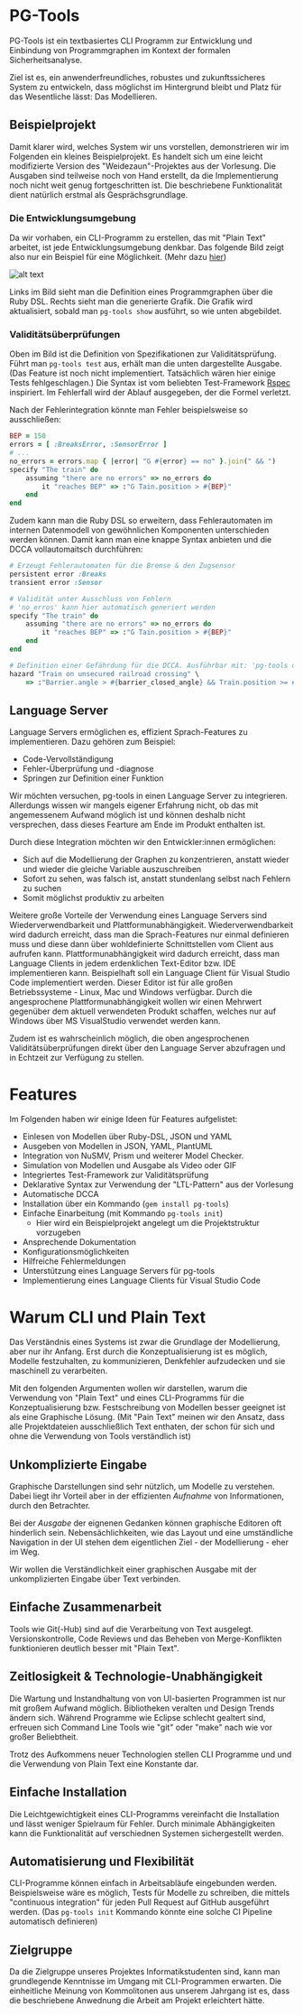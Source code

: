 # PG-Tools

PG-Tools ist ein textbasiertes CLI Programm zur Entwicklung und Einbindung von
Programmgraphen im Kontext der formalen Sicherheitsanalyse.

Ziel ist es, ein anwenderfreundliches, robustes und zukunftssicheres System zu entwickeln,
dass möglichst im Hintergrund bleibt und Platz für das Wesentliche lässt: Das Modellieren.

## Beispielprojekt

Damit klarer wird, welches System wir uns vorstellen, demonstrieren wir im Folgenden ein kleines
Beispielprojekt. Es handelt sich um eine leicht modifizierte Version 
des "Weidezaun"-Projektes aus der Vorlesung.
Die Ausgaben sind teilweise noch von Hand erstellt, da die Implementierung noch
nicht weit genug fortgeschritten ist.
Die beschriebene Funktionalität dient natürlich erstmal als Gesprächsgrundlage.

### Die Entwicklungsumgebung

Da wir vorhaben, ein CLI-Programm zu erstellen, das mit "Plain Text" arbeitet,
ist jede Entwicklungsumgebung denkbar.
Das folgende Bild zeigt also nur ein Beispiel für eine Möglichkeit.
(Mehr dazu [hier](#warum-cli-und-plain-text))

![alt text](./definition.png)

Links im Bild sieht man die Definition eines Programmgraphen über die
Ruby DSL. Rechts sieht man die generierte Grafik. Die Grafik wird aktualisiert, sobald
man `pg-tools show` ausführt, so wie unten abgebildet.

### Validitätsüberprüfungen

Oben im Bild ist die Definition von Spezifikationen zur Validitätsprüfung.
Führt man `pg-tools test` aus, erhält man die unten dargestellte Ausgabe.
(Das Feature ist noch nicht implementiert. Tatsächlich wären hier einige Tests fehlgeschlagen.)
Die Syntax ist vom beliebten Test-Framework [Rspec](https://rspec.info/) inspiriert. 
Im Fehlerfall wird der Ablauf ausgegeben, der die Formel verletzt.

Nach der Fehlerintegration könnte man Fehler beispielsweise so ausschließen:

```ruby
BEP = 150
errors = [ :BreaksError, :SensorError ]
# ...
no_errors = errors.map { |error| "G #{error} == no" }.join(" && ")
specify "The train" do
    assuming "there are no errors" => no_errors do
        it "reaches BEP" => :"G Tain.position > #{BEP}"
    end
end
```

Zudem kann man die Ruby DSL so erweitern, dass Fehlerautomaten
im internen Datenmodell von gewöhnlichen Komponenten unterschieden werden können.
Damit kann man eine knappe Syntax anbieten und die DCCA vollautomaitsch durchführen:

```ruby
# Erzeugt Fehlerautomaten für die Bremse & den Zugsensor
persistent error :Breaks
transient error :Sensor

# Validität unter Ausschluss von Fehlern
# 'no_erros' kann hier automatisch generiert werden
specify "The train" do
    assuming "there are no errors" => no_errors do
        it "reaches BEP" => :"G Tain.position > #{BEP}"
    end
end

# Definition einer Gefährdung für die DCCA. Ausführbar mit: 'pg-tools dcca'
hazard "Train on unsecured railroad crossing" \
    => :"Barrier.angle > #{barrier_closed_angle} && Train.position >= #{train_pos_gep} && Train.position <= #{tain_pos_sp}"
```

## Language Server

Language Servers ermöglichen es, effizient Sprach-Features zu implementieren. Dazu gehören zum Beispiel:
- Code-Vervollständigung
- Fehler-Überprüfung und -diagnose
- Springen zur Definition einer Funktion

Wir möchten versuchen, pg-tools in einen Language Server zu integrieren. Allerdungs wissen wir mangels eigener Erfahrung nicht, ob das mit angemessenem Aufwand möglich ist und können
deshalb nicht versprechen, dass dieses Fearture am Ende im Produkt enthalten ist.

Durch diese Integration möchten wir den Entwickler:innen ermöglichen:
- Sich auf die Modellierung der Graphen zu konzentrieren, anstatt wieder und wieder die gleiche Variable auszuschreiben
- Sofort zu sehen, was falsch ist, anstatt stundenlang selbst nach Fehlern zu suchen
- Somit möglichst produktiv zu arbeiten

Weitere große Vorteile der Verwendung eines Language Servers sind Wiederverwendbarkeit und Plattformunabhängigkeit.
Wiederverwendbarkeit wird dadurch erreicht, dass man die Sprach-Features nur einmal definieren muss
und diese dann über wohldefinierte Schnittstellen vom Client aus aufrufen kann.
Plattformunabhängigkeit wird dadurch erreicht, dass man Language Clients in jedem erdenklichen Text-Editor bzw. IDE implementieren kann.
Beispielhaft soll ein Language Client für Visual Studio Code implementiert werden.
Dieser Editor ist für alle großen Betriebssysteme - Linux, Mac und Windows verfügbar.
Durch die angesprochene Plattformunabhängigkeit wollen wir einen Mehrwert gegenüber dem
aktuell verwendeten Produkt schaffen, welches nur auf Windows über MS VisualStudio verwendet werden kann.

Zudem ist es wahrscheinlich möglich, die oben angesprochenen Validitätsüberprüfungen direkt
über den Language Server abzufragen und in Echtzeit zur Verfügung zu stellen.

# Features

Im Folgenden haben wir einige Ideen für Features aufgelistet:

- Einlesen von Modellen über Ruby-DSL, JSON und YAML
- Ausgeben von Modellen in JSON, YAML, PlantUML
- Integration von NuSMV, Prism und weiterer Model Checker.
- Simulation von Modellen und Ausgabe als Video oder GIF
- Integriertes Test-Framework zur Validitätsprüfung
- Deklarative Syntax zur Verwendung der "LTL-Pattern" aus der Vorlesung
- Automatische DCCA
- Installation über ein Kommando (`gem install pg-tools`)
- Einfache Einarbeitung (mit Kommando `pg-tools init`)
    - Hier wird ein Beispielprojekt angelegt um die Projektstruktur vorzugeben
- Ansprechende Dokumentation
- Konfigurationsmöglichkeiten  
- Hilfreiche Fehlermeldungen
- Unterstützung eines Language Servers für pg-tools
- Implementierung eines Language Clients für Visual Studio Code

# Warum CLI und Plain Text

Das Verständnis eines Systems ist zwar die Grundlage der Modellierung, aber nur ihr Anfang.
Erst durch die Konzeptualisierung ist es möglich, Modelle festzuhalten, zu kommunizieren, 
Denkfehler aufzudecken und sie maschinell zu verarbeiten.

Mit den folgenden Argumenten wollen wir darstellen, warum die Verwendung von "Plain Text" und eines CLI-Programms
für die Konzeptualisierung bzw. Festschreibung von Modellen besser geeignet ist als eine Graphische
Lösung.
(Mit "Pain Text" meinen wir den Ansatz, dass alle Projektdateien ausschließlich Text enthaten,
der schon für sich und ohne die Verwendung von Tools verständlich ist)

## Unkomplizierte Eingabe

Graphische Darstellungen sind sehr nützlich, um Modelle zu verstehen.
Dabei liegt ihr Vorteil aber in der effizienten *Aufnahme* von Informationen,
durch den Betrachter.

Bei der *Ausgabe* der eignenen Gedanken können graphische Editoren oft hinderlich sein.
Nebensächlichkeiten, wie das Layout und eine umständliche Navigation in der UI
stehen dem eigentlichen Ziel - der Modellierung - eher im Weg.

Wir wollen die Verständlichkeit einer graphischen Ausgabe
mit der unkomplizierten Eingabe über Text verbinden.

## Einfache Zusammenarbeit

Tools wie Git(-Hub) sind auf die Verarbeitung von Text ausgelegt.
Versionskontrolle, Code Reviews und das Beheben von Merge-Konflikten
funktionieren deutlich besser mit "Plain Text".

## Zeitlosigkeit & Technologie-Unabhängigkeit

Die Wartung und Instandhaltung von von UI-basierten Programmen ist nur mit großem Aufwand möglich.
Bibliotheken veralten und Design Trends ändern sich. Während Programme wie Eclipse schlecht gealtert sind, 
erfreuen sich Command Line Tools wie "git" oder "make" nach wie vor großer Beliebtheit.

Trotz des Aufkommens neuer Technologien stellen CLI Programme und und die Verwendung von
Plain Text eine Konstante dar.

## Einfache Installation

Die Leichtgewichtigkeit eines CLI-Programms vereinfacht die Installation und lässt weniger
Spielraum für Fehler. Durch minimale Abhängigkeiten kann die Funktionalität
auf verschiednen Systemen sichergestellt werden.

## Automatisierung und Flexibilität

CLI-Programme können einfach in Arbeitsabläufe eingebunden werden.
Beispielsweise wäre es möglich, Tests für Modelle zu schreiben, die mittels "continuous integration"
für jeden Pull Request auf GitHub ausgeführt werden.
(Das `pg-tools init` Kommando könnte eine solche CI Pipeline automatisch definieren)

## Zielgruppe

Da die Zielgruppe unseres Projektes Informatikstudenten sind,
kann man grundlegende Kenntnisse im Umgang mit CLI-Programmen erwarten.
Die einheitliche Meinung von Kommolitonen aus unserem Jahrgang ist es,
dass die beschriebene Anwednung die Arbeit am Projekt erleichtert hätte.
